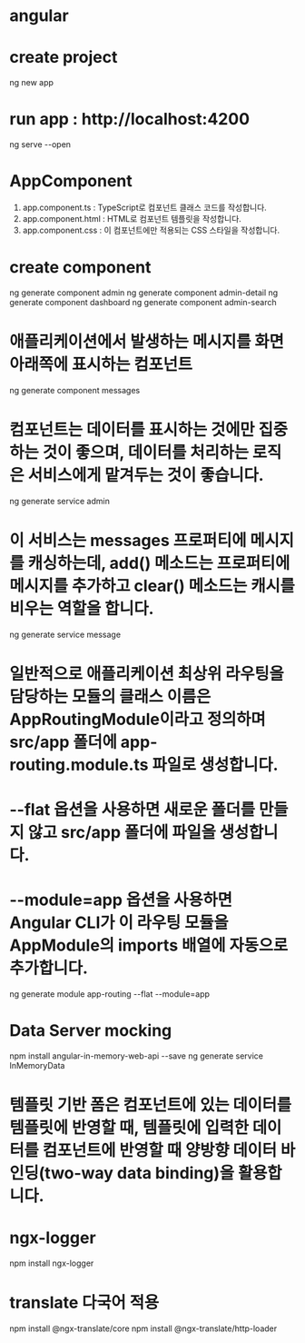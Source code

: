 # angular

# create project
ng new app 

# run app : http://localhost:4200
ng serve --open

# AppComponent 
1. app.component.ts : TypeScript로 컴포넌트 클래스 코드를 작성합니다.
2. app.component.html : HTML로 컴포넌트 템플릿을 작성합니다.
3. app.component.css : 이 컴포넌트에만 적용되는 CSS 스타일을 작성합니다.

# create component
ng generate component admin
ng generate component admin-detail
ng generate component dashboard
ng generate component admin-search

# 애플리케이션에서 발생하는 메시지를 화면 아래쪽에 표시하는 컴포넌트
ng generate component messages

# 컴포넌트는 데이터를 표시하는 것에만 집중하는 것이 좋으며, 데이터를 처리하는 로직은 서비스에게 맡겨두는 것이 좋습니다.
ng generate service admin

# 이 서비스는 messages 프로퍼티에 메시지를 캐싱하는데, add() 메소드는 프로퍼티에 메시지를 추가하고 clear() 메소드는 캐시를 비우는 역할을 합니다.
ng generate service message

# 일반적으로 애플리케이션 최상위 라우팅을 담당하는 모듈의 클래스 이름은 AppRoutingModule이라고 정의하며 src/app 폴더에 app-routing.module.ts 파일로 생성합니다.
# --flat 옵션을 사용하면 새로운 폴더를 만들지 않고 src/app 폴더에 파일을 생성합니다.
# --module=app 옵션을 사용하면 Angular CLI가 이 라우팅 모듈을 AppModule의 imports 배열에 자동으로 추가합니다.
ng generate module app-routing --flat --module=app

# Data Server mocking
npm install angular-in-memory-web-api --save
ng generate service InMemoryData

# 템플릿 기반 폼은 컴포넌트에 있는 데이터를 템플릿에 반영할 때, 템플릿에 입력한 데이터를 컴포넌트에 반영할 때 양방향 데이터 바인딩(two-way data binding)을 활용합니다.

# ngx-logger
npm install ngx-logger

# translate 다국어 적용
npm install @ngx-translate/core
npm install @ngx-translate/http-loader